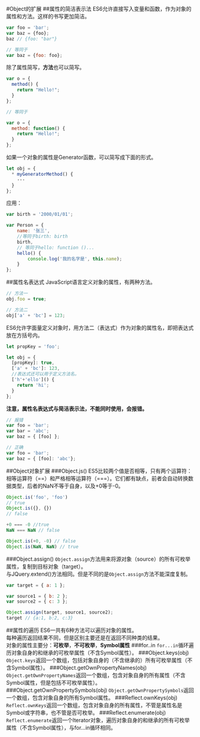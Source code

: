 #Object的扩展
##属性的简洁表示法
ES6允许直接写入变量和函数，作为对象的属性和方法。这样的书写更加简洁。
```javascript
var foo = 'bar';
var baz = {foo};
baz // {foo: "bar"}

// 等同于
var baz = {foo: foo};
```

除了属性简写，**方法**也可以简写。
```javascript
var o = {
  method() {
    return "Hello!";
  }
};

// 等同于

var o = {
  method: function() {
    return "Hello!";
  }
};
```
如果一个对象的属性是Generator函数，可以简写成下面的形式。
```javascript
let obj = {
  * myGeneratorMethod() {
    ···
  }
};
```

应用：
```javascript
var birth = '2000/01/01';

var Person = {
    name: '张三',
    //等同于birth: birth
    birth,
    // 等同于hello: function ()...
    hello() {
        console.log('我的名字是', this.name);
    }
};
```

##属性名表达式
JavaScript语言定义对象的属性，有两种方法。
```javascript
// 方法一
obj.foo = true;

// 方法二
obj['a' + 'bc'] = 123;
```
ES6允许字面量定义对象时，用方法二（表达式）作为对象的属性名，即把表达式放在方括号内。

```javascript
let propKey = 'foo';

let obj = {
  [propKey]: true,
  ['a' + 'bc']: 123,
  //表达式还可以用于定义方法名。
  ['h'+'ello']() {
    return 'hi';
  }
};
```
**注意，属性名表达式与简洁表示法，不能同时使用，会报错。**
```javascript
// 报错
var foo = 'bar';
var bar = 'abc';
var baz = { [foo] };

// 正确
var foo = 'bar';
var baz = { [foo]: 'abc'};
```
##Object对象扩展
###Object.js()
ES5比较两个值是否相等，只有两个运算符：相等运算符（==）和严格相等运算符（===）。它们都有缺点，前者会自动转换数据类型，后者的NaN不等于自身，以及+0等于-0。
```javascript
Object.is('foo', 'foo')
// true
Object.is({}, {})
// false

+0 === -0 //true
NaN === NaN // false

Object.is(+0, -0) // false
Object.is(NaN, NaN) // true
```
###Object.assign()
`Object.assign`方法用来将源对象（source）的所有可枚举属性，复制到目标对象（target）。  
与JQuery.extend()方法相同。但是不同的是`Object.assign`方法不能深度复制。

```javascript
var target = { a: 1 };

var source1 = { b: 2 };
var source2 = { c: 3 };

Object.assign(target, source1, source2);
target // {a:1, b:2, c:3}
```

##属性的遍历
ES6一共有6种方法可以遍历对象的属性。  
每种遍历返回结果不同，但是区别主要还是在返回不同种类的结果。  
对象的属性主要分：**可枚举**，**不可枚举**，**Symbol属性**
###for..in
`for...in`循环遍历对象自身的和继承的可枚举属性（不含Symbol属性）。
###Object.keys(obj)
`Object.keys`返回一个数组，包括对象自身的（不含继承的）所有可枚举属性（不含Symbol属性）。
###Object.getOwnPropertyNames(obj)
`Object.getOwnPropertyNames`返回一个数组，包含对象自身的所有属性（不含Symbol属性，但是包括不可枚举属性）。
###Object.getOwnPropertySymbols(obj)
`Object.getOwnPropertySymbols`返回一个数组，包含对象自身的所有Symbol属性。
###Reflect.ownKeys(obj)
`Reflect.ownKeys`返回一个数组，包含对象自身的所有属性，不管是属性名是Symbol或字符串，也不管是否可枚举。
###Reflect.enumerate(obj)
`Reflect.enumerate`返回一个Iterator对象，遍历对象自身的和继承的所有可枚举属性（不含Symbol属性），与for...in循环相同。
